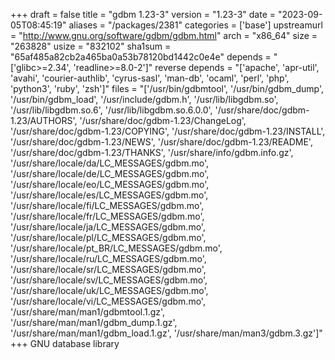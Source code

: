 +++
draft = false
title = "gdbm 1.23-3"
version = "1.23-3"
date = "2023-09-05T08:45:19"
aliases = "/packages/2381"
categories = ['base']
upstreamurl = "http://www.gnu.org/software/gdbm/gdbm.html"
arch = "x86_64"
size = "263828"
usize = "832102"
sha1sum = "65af485a82cb2a465ba0a53b78120bd1442c0e4e"
depends = "['glibc>=2.34', 'readline>=8.0-2']"
reverse depends = "['apache', 'apr-util', 'avahi', 'courier-authlib', 'cyrus-sasl', 'man-db', 'ocaml', 'perl', 'php', 'python3', 'ruby', 'zsh']"
files = "['/usr/bin/gdbmtool', '/usr/bin/gdbm_dump', '/usr/bin/gdbm_load', '/usr/include/gdbm.h', '/usr/lib/libgdbm.so', '/usr/lib/libgdbm.so.6', '/usr/lib/libgdbm.so.6.0.0', '/usr/share/doc/gdbm-1.23/AUTHORS', '/usr/share/doc/gdbm-1.23/ChangeLog', '/usr/share/doc/gdbm-1.23/COPYING', '/usr/share/doc/gdbm-1.23/INSTALL', '/usr/share/doc/gdbm-1.23/NEWS', '/usr/share/doc/gdbm-1.23/README', '/usr/share/doc/gdbm-1.23/THANKS', '/usr/share/info/gdbm.info.gz', '/usr/share/locale/da/LC_MESSAGES/gdbm.mo', '/usr/share/locale/de/LC_MESSAGES/gdbm.mo', '/usr/share/locale/eo/LC_MESSAGES/gdbm.mo', '/usr/share/locale/es/LC_MESSAGES/gdbm.mo', '/usr/share/locale/fi/LC_MESSAGES/gdbm.mo', '/usr/share/locale/fr/LC_MESSAGES/gdbm.mo', '/usr/share/locale/ja/LC_MESSAGES/gdbm.mo', '/usr/share/locale/pl/LC_MESSAGES/gdbm.mo', '/usr/share/locale/pt_BR/LC_MESSAGES/gdbm.mo', '/usr/share/locale/ru/LC_MESSAGES/gdbm.mo', '/usr/share/locale/sr/LC_MESSAGES/gdbm.mo', '/usr/share/locale/sv/LC_MESSAGES/gdbm.mo', '/usr/share/locale/uk/LC_MESSAGES/gdbm.mo', '/usr/share/locale/vi/LC_MESSAGES/gdbm.mo', '/usr/share/man/man1/gdbmtool.1.gz', '/usr/share/man/man1/gdbm_dump.1.gz', '/usr/share/man/man1/gdbm_load.1.gz', '/usr/share/man/man3/gdbm.3.gz']"
+++
GNU database library